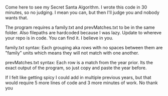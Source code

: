 Come here to see my Secret Santa Algorithm. I wrote this code in 30 minutes, so no judging. I mean you can, but then I'll judge you and nobody wants that.

The program requires a family.txt and prevMatches.txt to be in the same folder. Also filepaths are hardcoded because I was lazy. Update to whereve your repo is in code. You can find it. I believe in you.

family.txt syntax:
Each grouping aka rows with no spaces between them are "family" units which means they will not match with one another.

prevMatches.txt syntax:
Each row is a match from the year prior. Its the exact output of the program, so just copy and paste the year before.

If I felt like getting spicy I could add in multiple previous years, but that would require 5 more lines of code and 3 more minutes of work. No thank you
